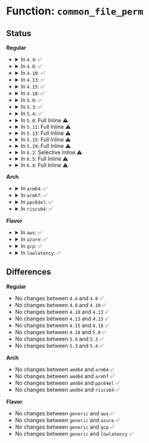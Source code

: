 # Function: <code>common_file_perm</code>

## Status
<b>Regular</b>
<ul>
<li>
<details>
<summary>In <code>4.4</code>: ✅</summary>

```c
int common_file_perm(const char *op, struct file *file, u32 mask);
```

**Collision:** Unique Static

**Inline:** No

**Transformation:** False

**Instances:**

```
In security/apparmor/lsm.c (ffffffff81384b90)
Location: security/apparmor/lsm.c:468
Inline: False
Direct callers:
  - security/apparmor/lsm.c:apparmor_file_lock
  - security/apparmor/lsm.c:common_mmap
  - security/apparmor/lsm.c:apparmor_file_permission
  - security/apparmor/lsm.c:apparmor_file_receive
```
**Symbols:**

```
ffffffff81384b90-ffffffff81384d08: common_file_perm (STB_LOCAL)
```
</details>
</li>
<li>
<details>
<summary>In <code>4.8</code>: ✅</summary>

```c
int common_file_perm(const char *op, struct file *file, u32 mask);
```

**Collision:** Unique Static

**Inline:** No

**Transformation:** False

**Instances:**

```
In security/apparmor/lsm.c (ffffffff813bf130)
Location: security/apparmor/lsm.c:441
Inline: False
Direct callers:
  - security/apparmor/lsm.c:common_mmap
  - security/apparmor/lsm.c:apparmor_file_lock
  - security/apparmor/lsm.c:apparmor_file_permission
  - security/apparmor/lsm.c:apparmor_file_receive
```
**Symbols:**

```
ffffffff813bf130-ffffffff813bf2e8: common_file_perm (STB_LOCAL)
```
</details>
</li>
<li>
<details>
<summary>In <code>4.10</code>: ✅</summary>

```c
int common_file_perm(const char *op, struct file *file, u32 mask);
```

**Collision:** Unique Static

**Inline:** No

**Transformation:** False

**Instances:**

```
In security/apparmor/lsm.c (ffffffff813d7320)
Location: security/apparmor/lsm.c:441
Inline: False
Direct callers:
  - security/apparmor/lsm.c:common_mmap
  - security/apparmor/lsm.c:apparmor_file_lock
  - security/apparmor/lsm.c:apparmor_file_permission
  - security/apparmor/lsm.c:apparmor_file_receive
```
**Symbols:**

```
ffffffff813d7320-ffffffff813d74f1: common_file_perm (STB_LOCAL)
```
</details>
</li>
<li>
<details>
<summary>In <code>4.13</code>: ✅</summary>

```c
int common_file_perm(const char *op, struct file *file, u32 mask);
```

**Collision:** Unique Static

**Inline:** No

**Transformation:** False

**Instances:**

```
In security/apparmor/lsm.c (ffffffff813e8220)
Location: security/apparmor/lsm.c:423
Inline: False
Direct callers:
  - security/apparmor/lsm.c:apparmor_file_lock
  - security/apparmor/lsm.c:apparmor_file_permission
  - security/apparmor/lsm.c:apparmor_file_receive
```
**Symbols:**

```
ffffffff813e8220-ffffffff813e8334: common_file_perm (STB_LOCAL)
```
</details>
</li>
<li>
<details>
<summary>In <code>4.15</code>: ✅</summary>

```c
int common_file_perm(const char *op, struct file *file, u32 mask);
```

**Collision:** Unique Static

**Inline:** No

**Transformation:** False

**Instances:**

```
In security/apparmor/lsm.c (ffffffff8140f600)
Location: security/apparmor/lsm.c:423
Inline: False
Direct callers:
  - security/apparmor/lsm.c:apparmor_file_lock
  - security/apparmor/lsm.c:apparmor_file_permission
  - security/apparmor/lsm.c:apparmor_file_receive
```
**Symbols:**

```
ffffffff8140f600-ffffffff8140f753: common_file_perm (STB_LOCAL)
```
</details>
</li>
<li>
<details>
<summary>In <code>4.18</code>: ✅</summary>

```c
int common_file_perm(const char *op, struct file *file, u32 mask);
```

**Collision:** Unique Static

**Inline:** No

**Transformation:** False

**Instances:**

```
In security/apparmor/lsm.c (ffffffff81441ba0)
Location: security/apparmor/lsm.c:452
Inline: False
Direct callers:
  - security/apparmor/lsm.c:apparmor_file_lock
  - security/apparmor/lsm.c:apparmor_file_permission
  - security/apparmor/lsm.c:apparmor_file_receive
```
**Symbols:**

```
ffffffff81441ba0-ffffffff81441ce0: common_file_perm (STB_LOCAL)
```
</details>
</li>
<li>
<details>
<summary>In <code>5.0</code>: ✅</summary>

```c
int common_file_perm(const char *op, struct file *file, u32 mask);
```

**Collision:** Unique Static

**Inline:** No

**Transformation:** False

**Instances:**

```
In security/apparmor/lsm.c (ffffffff8145e570)
Location: security/apparmor/lsm.c:447
Inline: False
Direct callers:
  - security/apparmor/lsm.c:apparmor_file_lock
  - security/apparmor/lsm.c:apparmor_file_permission
  - security/apparmor/lsm.c:apparmor_file_receive
```
**Symbols:**

```
ffffffff8145e570-ffffffff8145e6cc: common_file_perm (STB_LOCAL)
```
</details>
</li>
<li>
<details>
<summary>In <code>5.3</code>: ✅</summary>

```c
int common_file_perm(const char *op, struct file *file, u32 mask);
```

**Collision:** Unique Static

**Inline:** No

**Transformation:** False

**Instances:**

```
In security/apparmor/lsm.c (ffffffff8148bac0)
Location: security/apparmor/lsm.c:443
Inline: False
Direct callers:
  - security/apparmor/lsm.c:apparmor_file_lock
  - security/apparmor/lsm.c:apparmor_file_permission
  - security/apparmor/lsm.c:apparmor_file_receive
```
**Symbols:**

```
ffffffff8148bac0-ffffffff8148bbcd: common_file_perm (STB_LOCAL)
```
</details>
</li>
<li>
<details>
<summary>In <code>5.4</code>: ✅</summary>

```c
int common_file_perm(const char *op, struct file *file, u32 mask);
```

**Collision:** Unique Static

**Inline:** No

**Transformation:** False

**Instances:**

```
In security/apparmor/lsm.c (ffffffff814a5980)
Location: security/apparmor/lsm.c:443
Inline: False
Direct callers:
  - security/apparmor/lsm.c:apparmor_file_lock
  - security/apparmor/lsm.c:apparmor_file_permission
  - security/apparmor/lsm.c:apparmor_file_receive
```
**Symbols:**

```
ffffffff814a5980-ffffffff814a5a8d: common_file_perm (STB_LOCAL)
```
</details>
</li>
<li>
<details>
<summary>In <code>5.8</code>: Full Inline ⚠️</summary>

**Collision:** Unique Static

**Inline:** Full

**Transformation:** False

**Instances:**

```
In security/apparmor/lsm.c (ffffffff8150276e)
Location: security/apparmor/lsm.c:456
Inline: True
Inline callers:
  - security/apparmor/lsm.c:apparmor_file_mprotect
  - security/apparmor/lsm.c:apparmor_mmap_file
  - security/apparmor/lsm.c:apparmor_file_lock
  - security/apparmor/lsm.c:apparmor_file_permission
  - security/apparmor/lsm.c:apparmor_file_receive
```
</details>
</li>
<li>
<details>
<summary>In <code>5.11</code>: Full Inline ⚠️</summary>

**Collision:** Unique Static

**Inline:** Full

**Transformation:** False

**Instances:**

```
In security/apparmor/lsm.c (ffffffff8151f125)
Location: security/apparmor/lsm.c:456
Inline: True
Inline callers:
  - security/apparmor/lsm.c:apparmor_file_mprotect
  - security/apparmor/lsm.c:apparmor_mmap_file
  - security/apparmor/lsm.c:apparmor_file_lock
  - security/apparmor/lsm.c:apparmor_file_permission
  - security/apparmor/lsm.c:apparmor_file_receive
```
</details>
</li>
<li>
<details>
<summary>In <code>5.13</code>: Full Inline ⚠️</summary>

**Collision:** Unique Static

**Inline:** Full

**Transformation:** False

**Instances:**

```
In security/apparmor/lsm.c (ffffffff81525905)
Location: security/apparmor/lsm.c:465
Inline: True
Inline callers:
  - security/apparmor/lsm.c:apparmor_file_mprotect
  - security/apparmor/lsm.c:apparmor_mmap_file
  - security/apparmor/lsm.c:apparmor_file_lock
  - security/apparmor/lsm.c:apparmor_file_permission
  - security/apparmor/lsm.c:apparmor_file_receive
```
</details>
</li>
<li>
<details>
<summary>In <code>5.15</code>: Full Inline ⚠️</summary>

**Collision:** Unique Static

**Inline:** Full

**Transformation:** False

**Instances:**

```
In security/apparmor/lsm.c (ffffffff81583b95)
Location: security/apparmor/lsm.c:465
Inline: True
Inline callers:
  - security/apparmor/lsm.c:apparmor_file_mprotect
  - security/apparmor/lsm.c:apparmor_mmap_file
  - security/apparmor/lsm.c:apparmor_file_lock
  - security/apparmor/lsm.c:apparmor_file_permission
  - security/apparmor/lsm.c:apparmor_file_receive
```
</details>
</li>
<li>
<details>
<summary>In <code>5.19</code>: Full Inline ⚠️</summary>

**Collision:** Unique Static

**Inline:** Full

**Transformation:** False

**Instances:**

```
In security/apparmor/lsm.c (ffffffff81624867)
Location: security/apparmor/lsm.c:658
Inline: True
Inline callers:
  - security/apparmor/lsm.c:apparmor_file_mprotect
  - security/apparmor/lsm.c:apparmor_mmap_file
  - security/apparmor/lsm.c:apparmor_file_lock
  - security/apparmor/lsm.c:apparmor_file_permission
  - security/apparmor/lsm.c:apparmor_file_receive
```
</details>
</li>
<li>
<details>
<summary>In <code>6.2</code>: Selective Inline ⚠️</summary>

```c
int common_file_perm(const char *op, struct file *file, u32 mask, bool in_atomic);
```

**Collision:** Unique Static

**Inline:** Selective

**Transformation:** False

**Instances:**

```
In security/apparmor/lsm.c (ffffffff816d78c4)
Location: security/apparmor/lsm.c:700
Inline: True
Inline callers:
  - security/apparmor/lsm.c:apparmor_file_lock
  - security/apparmor/lsm.c:apparmor_file_permission
  - security/apparmor/lsm.c:apparmor_file_receive
Direct callers:
  - security/apparmor/lsm.c:apparmor_file_mprotect
  - security/apparmor/lsm.c:apparmor_mmap_file
```
**Symbols:**

```
ffffffff816d7580-ffffffff816d776c: common_file_perm (STB_LOCAL)
```
</details>
</li>
<li>
<details>
<summary>In <code>6.5</code>: Full Inline ⚠️</summary>

**Collision:** Unique Static

**Inline:** Full

**Transformation:** False

**Instances:**

```
In security/apparmor/lsm.c (ffffffff817125b6)
Location: security/apparmor/lsm.c:698
Inline: True
Inline callers:
  - security/apparmor/lsm.c:apparmor_file_mprotect
  - security/apparmor/lsm.c:apparmor_mmap_file
  - security/apparmor/lsm.c:apparmor_file_lock
  - security/apparmor/lsm.c:apparmor_file_permission
  - security/apparmor/lsm.c:apparmor_file_receive
```
</details>
</li>
<li>
<details>
<summary>In <code>6.8</code>: Full Inline ⚠️</summary>

**Collision:** Unique Static

**Inline:** Full

**Transformation:** False

**Instances:**

```
In security/apparmor/lsm.c (ffffffff81750286)
Location: security/apparmor/lsm.c:696
Inline: True
Inline callers:
  - security/apparmor/lsm.c:apparmor_file_mprotect
  - security/apparmor/lsm.c:apparmor_mmap_file
  - security/apparmor/lsm.c:apparmor_file_lock
  - security/apparmor/lsm.c:apparmor_file_permission
  - security/apparmor/lsm.c:apparmor_file_receive
```
</details>
</li>
</ul>
<b>Arch</b>
<ul>
<li>
<details>
<summary>In <code>arm64</code>: ✅</summary>

```c
int common_file_perm(const char *op, struct file *file, u32 mask);
```

**Collision:** Unique Static

**Inline:** No

**Transformation:** False

**Instances:**

```
In security/apparmor/lsm.c (ffff80001059bcf8)
Location: security/apparmor/lsm.c:443
Inline: False
Direct callers:
  - security/apparmor/lsm.c:apparmor_file_lock
  - security/apparmor/lsm.c:apparmor_file_permission
  - security/apparmor/lsm.c:apparmor_file_receive
```
**Symbols:**

```
ffff80001059bcf8-ffff80001059be40: common_file_perm (STB_LOCAL)
```
</details>
</li>
<li>
<details>
<summary>In <code>armhf</code>: ✅</summary>

```c
int common_file_perm(const char *op, struct file *file, u32 mask);
```

**Collision:** Unique Static

**Inline:** No

**Transformation:** False

**Instances:**

```
In security/apparmor/lsm.c (c074d2fc)
Location: security/apparmor/lsm.c:443
Inline: False
Direct callers:
  - security/apparmor/lsm.c:apparmor_file_lock
  - security/apparmor/lsm.c:apparmor_file_permission
  - security/apparmor/lsm.c:apparmor_file_receive
```
**Symbols:**

```
c074d2fc-c074d444: common_file_perm (STB_LOCAL)
```
</details>
</li>
<li>
<details>
<summary>In <code>ppc64el</code>: ✅</summary>

```c
int common_file_perm(const char *op, struct file *file, u32 mask);
```

**Collision:** Unique Static

**Inline:** No

**Transformation:** False

**Instances:**

```
In security/apparmor/lsm.c (c000000000713c40)
Location: security/apparmor/lsm.c:443
Inline: False
Direct callers:
  - security/apparmor/lsm.c:apparmor_file_lock
  - security/apparmor/lsm.c:apparmor_file_lock
  - security/apparmor/lsm.c:apparmor_file_permission
  - security/apparmor/lsm.c:apparmor_file_receive
```
**Symbols:**

```
c000000000713c40-c000000000713dec: common_file_perm (STB_LOCAL)
```
</details>
</li>
<li>
<details>
<summary>In <code>riscv64</code>: ✅</summary>

```c
int common_file_perm(const char *op, struct file *file, u32 mask);
```

**Collision:** Unique Static

**Inline:** No

**Transformation:** False

**Instances:**

```
In security/apparmor/lsm.c (ffffffe0003e7a28)
Location: security/apparmor/lsm.c:443
Inline: False
Direct callers:
  - security/apparmor/lsm.c:apparmor_file_lock
  - security/apparmor/lsm.c:apparmor_file_permission
  - security/apparmor/lsm.c:apparmor_file_receive
```
**Symbols:**

```
ffffffe0003e7a28-ffffffe0003e7b0e: common_file_perm (STB_LOCAL)
```
</details>
</li>
</ul>
<b>Flavor</b>
<ul>
<li>
<details>
<summary>In <code>aws</code>: ✅</summary>

```c
int common_file_perm(const char *op, struct file *file, u32 mask);
```

**Collision:** Unique Static

**Inline:** No

**Transformation:** False

**Instances:**

```
In security/apparmor/lsm.c (ffffffff8149df60)
Location: security/apparmor/lsm.c:443
Inline: False
Direct callers:
  - security/apparmor/lsm.c:apparmor_file_lock
  - security/apparmor/lsm.c:apparmor_file_permission
  - security/apparmor/lsm.c:apparmor_file_receive
```
**Symbols:**

```
ffffffff8149df60-ffffffff8149e06d: common_file_perm (STB_LOCAL)
```
</details>
</li>
<li>
<details>
<summary>In <code>azure</code>: ✅</summary>

```c
int common_file_perm(const char *op, struct file *file, u32 mask);
```

**Collision:** Unique Static

**Inline:** No

**Transformation:** False

**Instances:**

```
In security/apparmor/lsm.c (ffffffff8148e980)
Location: security/apparmor/lsm.c:443
Inline: False
Direct callers:
  - security/apparmor/lsm.c:apparmor_file_lock
  - security/apparmor/lsm.c:apparmor_file_permission
  - security/apparmor/lsm.c:apparmor_file_receive
```
**Symbols:**

```
ffffffff8148e980-ffffffff8148ea8d: common_file_perm (STB_LOCAL)
```
</details>
</li>
<li>
<details>
<summary>In <code>gcp</code>: ✅</summary>

```c
int common_file_perm(const char *op, struct file *file, u32 mask);
```

**Collision:** Unique Static

**Inline:** No

**Transformation:** False

**Instances:**

```
In security/apparmor/lsm.c (ffffffff8149a000)
Location: security/apparmor/lsm.c:443
Inline: False
Direct callers:
  - security/apparmor/lsm.c:apparmor_file_lock
  - security/apparmor/lsm.c:apparmor_file_permission
  - security/apparmor/lsm.c:apparmor_file_receive
```
**Symbols:**

```
ffffffff8149a000-ffffffff8149a10d: common_file_perm (STB_LOCAL)
```
</details>
</li>
<li>
<details>
<summary>In <code>lowlatency</code>: ✅</summary>

```c
int common_file_perm(const char *op, struct file *file, u32 mask);
```

**Collision:** Unique Static

**Inline:** No

**Transformation:** False

**Instances:**

```
In security/apparmor/lsm.c (ffffffff814b20f0)
Location: security/apparmor/lsm.c:443
Inline: False
Direct callers:
  - security/apparmor/lsm.c:apparmor_file_lock
  - security/apparmor/lsm.c:apparmor_file_permission
  - security/apparmor/lsm.c:apparmor_file_receive
```
**Symbols:**

```
ffffffff814b20f0-ffffffff814b2238: common_file_perm (STB_LOCAL)
```
</details>
</li>
</ul>

## Differences
<b>Regular</b>
<ul>
<li>
No changes between <code>4.4</code> and <code>4.8</code> ✅
</li>
<li>
No changes between <code>4.8</code> and <code>4.10</code> ✅
</li>
<li>
No changes between <code>4.10</code> and <code>4.13</code> ✅
</li>
<li>
No changes between <code>4.13</code> and <code>4.15</code> ✅
</li>
<li>
No changes between <code>4.15</code> and <code>4.18</code> ✅
</li>
<li>
No changes between <code>4.18</code> and <code>5.0</code> ✅
</li>
<li>
No changes between <code>5.0</code> and <code>5.3</code> ✅
</li>
<li>
No changes between <code>5.3</code> and <code>5.4</code> ✅
</li>
</ul>
<b>Arch</b>
<ul>
<li>
No changes between <code>amd64</code> and <code>arm64</code> ✅
</li>
<li>
No changes between <code>amd64</code> and <code>armhf</code> ✅
</li>
<li>
No changes between <code>amd64</code> and <code>ppc64el</code> ✅
</li>
<li>
No changes between <code>amd64</code> and <code>riscv64</code> ✅
</li>
</ul>
<b>Flavor</b>
<ul>
<li>
No changes between <code>generic</code> and <code>aws</code> ✅
</li>
<li>
No changes between <code>generic</code> and <code>azure</code> ✅
</li>
<li>
No changes between <code>generic</code> and <code>gcp</code> ✅
</li>
<li>
No changes between <code>generic</code> and <code>lowlatency</code> ✅
</li>
</ul>
